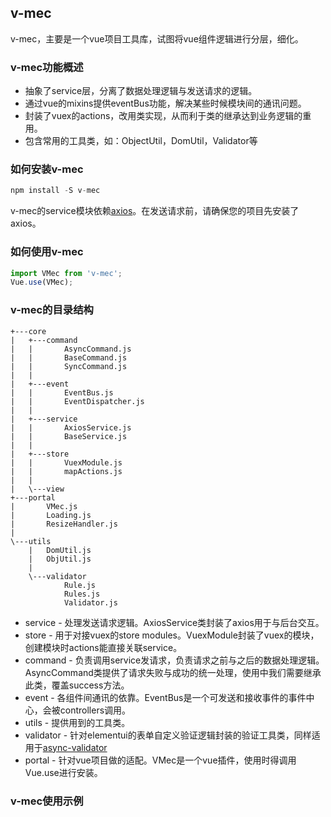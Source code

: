 ## v-mec

v-mec，主要是一个vue项目工具库，试图将vue组件逻辑进行分层，细化。

### v-mec功能概述

-   抽象了service层，分离了数据处理逻辑与发送请求的逻辑。
-   通过vue的mixins提供eventBus功能，解决某些时候模块间的通讯问题。
-   封装了vuex的actions，改用类实现，从而利于类的继承达到业务逻辑的重用。
-   包含常用的工具类，如：ObjectUtil，DomUtil，Validator等

### 如何安装v-mec

```javascript
npm install -S v-mec
```

v-mec的service模块依赖[axios]( https://github.com/axios/axios )。在发送请求前，请确保您的项目先安装了axios。

### 如何使用v-mec

```javascript
import VMec from 'v-mec';
Vue.use(VMec);
```

### v-mec的目录结构

```jade
+---core
|   +---command
|   |       AsyncCommand.js
|   |       BaseCommand.js
|   |       SyncCommand.js
|   |
|   +---event
|   |       EventBus.js
|   |       EventDispatcher.js
|   |
|   +---service
|   |       AxiosService.js
|   |       BaseService.js
|   |
|   +---store
|   |       VuexModule.js
|   |       mapActions.js
|   |
|   \---view
+---portal
|       VMec.js
|       Loading.js
|       ResizeHandler.js
|
\---utils
    |   DomUtil.js
    |   ObjUtil.js
    |
    \---validator
            Rule.js
            Rules.js
            Validator.js
```

-   service - 处理发送请求逻辑。AxiosService类封装了axios用于与后台交互。
-   store - 用于对接vuex的store modules。VuexModule封装了vuex的模块，创建模块时actions能直接关联service。
-   command - 负责调用service发请求，负责请求之前与之后的数据处理逻辑。AsyncCommand类提供了请求失败与成功的统一处理，使用中我们需要继承此类，覆盖success方法。
-   event - 各组件间通讯的依靠。EventBus是一个可发送和接收事件的事件中心，会被controllers调用。
-   utils - 提供用到的工具类。
-   validator - 针对elementui的表单自定义验证逻辑封装的验证工具类，同样适用于[async-validator](https://github.com/yiminghe/async-validator)
-   portal - 针对vue项目做的适配。VMec是一个vue插件，使用时得调用Vue.use进行安装。

### v-mec使用示例



